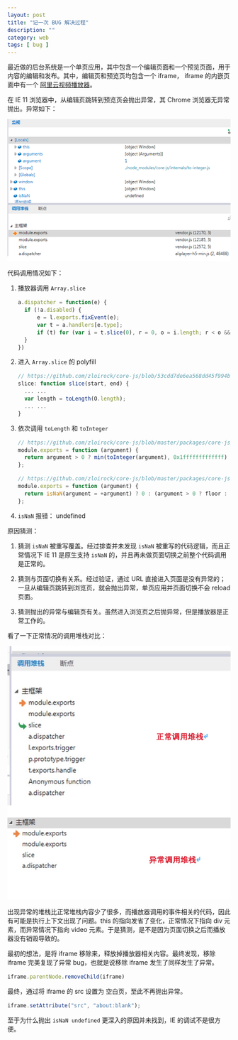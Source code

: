```yaml
---
layout: post
title: "记一次 BUG 解决过程"
description: ""
category: web
tags: [ bug ]
---
```


最近做的后台系统是一个单页应用，其中包含一个编辑页面和一个预览页面，用于内容的编辑和发布。其中，编辑页和预览页均包含一个 iframe， iframe 的内嵌页面中有一个 [阿里云视频播放器](https://help.aliyun.com/document_detail/102591.html)。

在 IE 11 浏览器中，从编辑页跳转到预览页会抛出异常，其 Chrome 浏览器无异常抛出。异常如下：

![异常图片](/assets/images/web/debug/debug-trace.png)

代码调用情况如下：

1. 播放器调用 `Array.slice`

    ```js
    a.dispatcher = function(e) {
      if (!a.disabled) {
          e = l.exports.fixEvent(e);
          var t = a.handlers[e.type];
          if (t) for (var i = t.slice(0), r = 0, o = i.length; r < o && !e.isImmediatePropagationStopped(); r++) i[r].call(n, e)
      }
    })
    ```

2. 进入 `Array.slice` 的 polyfill

    ```js
    // https://github.com/zloirock/core-js/blob/53cdd7de6ea568dd45f994badaf009268a2a8561/packages/core-js/modules/es.array.slice.js#L22
    slice: function slice(start, end) {
      ... ...
      var length = toLength(O.length);
      ... ...
    }
    ```

3. 依次调用 `toLength` 和 `toInteger`

    ```js
    // https://github.com/zloirock/core-js/blob/master/packages/core-js/internals/to-length.js#L8
    module.exports = function (argument) {
      return argument > 0 ? min(toInteger(argument), 0x1fffffffffffff) : 0; // pow(2, 53) - 1 == 9007199254740991
    };
    ```

    ```js
    // https://github.com/zloirock/core-js/blob/master/packages/core-js/internals/to-integer.js#L7
    module.exports = function (argument) {
      return isNaN(argument = +argument) ? 0 : (argument > 0 ? floor : ceil)(argument);
    };
    ```

4. `isNaN` 报错： undefined

原因猜测：

  1. 猜测 `isNaN` 被重写覆盖。经过排查并未发现 `isNaN` 被重写的代码逻辑，而且正常情况下 IE 11 是原生支持 `isNaN` 的，并且再未做页面切换之前整个代码调用是正常的。
  
  2. 猜测与页面切换有关系。经过验证，通过 URL 直接进入页面是没有异常的；一旦从编辑页跳转到浏览页，就会抛出异常，单页应用并页面切换不会 reload 页面。

  3. 猜测抛出的异常与编辑页有关。虽然进入浏览页之后抛异常，但是播放器是正常工作的。

看了一下正常情况的调用堆栈对比：

![对比图片](/assets/images/web/debug/compare.png)

出现异常的堆栈比正常堆栈内容少了很多，而播放器调用的事件相关的代码，因此有可能是执行上下文出现了问题。this 的指向发省了变化，正常情况下指向 div 元素，而异常情况下指向 video 元素。于是猜测，是不是因为页面切换之后而播放器没有销毁导致的。

最初的想法，是将 iframe 移除来，释放掉播放器相关内容。最终发现，移除 iframe 完美复现了异常 bug，也就是说移除 iframe 发生了同样发生了异常。

```js
iframe.parentNode.removeChild(iframe)
```

最终，通过将 iframe 的 src 设置为 空白页，至此不再抛出异常。

```js
iframe.setAttribute("src", "about:blank");
```

至于为什么抛出 `isNaN undefined` 更深入的原因并未找到，IE 的调试不是很方便。